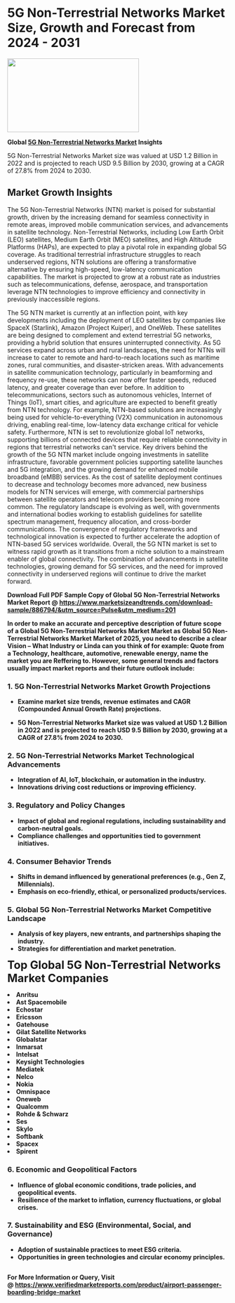 <H1>5G Non-Terrestrial Networks Market Size, Growth and Forecast from 2024 - 2031</H1><img class="aligncenter size-medium wp-image-584254" src="https://thirdeyenews.in/wp-content/uploads/2024/09/Global-Market-Research-300x168.jpeg" alt="" width="300" height="168" /><p><strong>Global&nbsp;<a href="https://www.marketsizeandtrends.com/download-sample/886794/&amp;utm_source=Pulse&amp;utm_medium=201">5G Non-Terrestrial Networks Market</a> Insights</strong></p><p>5G Non-Terrestrial Networks Market size was valued at USD 1.2 Billion in 2022 and is projected to reach USD 9.5 Billion by 2030, growing at a CAGR of 27.8% from 2024 to 2030.</p><p><h2>Market Growth Insights</h2> <p>The 5G Non-Terrestrial Networks (NTN) market is poised for substantial growth, driven by the increasing demand for seamless connectivity in remote areas, improved mobile communication services, and advancements in satellite technology. Non-Terrestrial Networks, including Low Earth Orbit (LEO) satellites, Medium Earth Orbit (MEO) satellites, and High Altitude Platforms (HAPs), are expected to play a pivotal role in expanding global 5G coverage. As traditional terrestrial infrastructure struggles to reach underserved regions, NTN solutions are offering a transformative alternative by ensuring high-speed, low-latency communication capabilities. The market is projected to grow at a robust rate as industries such as telecommunications, defense, aerospace, and transportation leverage NTN technologies to improve efficiency and connectivity in previously inaccessible regions.</p> <p><strong></strong></p> <p>The 5G NTN market is currently at an inflection point, with key developments including the deployment of LEO satellites by companies like SpaceX (Starlink), Amazon (Project Kuiper), and OneWeb. These satellites are being designed to complement and extend terrestrial 5G networks, providing a hybrid solution that ensures uninterrupted connectivity. As 5G services expand across urban and rural landscapes, the need for NTNs will increase to cater to remote and hard-to-reach locations such as maritime zones, rural communities, and disaster-stricken areas. With advancements in satellite communication technology, particularly in beamforming and frequency re-use, these networks can now offer faster speeds, reduced latency, and greater coverage than ever before. In addition to telecommunications, sectors such as autonomous vehicles, Internet of Things (IoT), smart cities, and agriculture are expected to benefit greatly from NTN technology. For example, NTN-based solutions are increasingly being used for vehicle-to-everything (V2X) communication in autonomous driving, enabling real-time, low-latency data exchange critical for vehicle safety. Furthermore, NTN is set to revolutionize global IoT networks, supporting billions of connected devices that require reliable connectivity in regions that terrestrial networks can't service. Key drivers behind the growth of the 5G NTN market include ongoing investments in satellite infrastructure, favorable government policies supporting satellite launches and 5G integration, and the growing demand for enhanced mobile broadband (eMBB) services. As the cost of satellite deployment continues to decrease and technology becomes more advanced, new business models for NTN services will emerge, with commercial partnerships between satellite operators and telecom providers becoming more common. The regulatory landscape is evolving as well, with governments and international bodies working to establish guidelines for satellite spectrum management, frequency allocation, and cross-border communications. The convergence of regulatory frameworks and technological innovation is expected to further accelerate the adoption of NTN-based 5G services worldwide. Overall, the 5G NTN market is set to witness rapid growth as it transitions from a niche solution to a mainstream enabler of global connectivity. The combination of advancements in satellite technologies, growing demand for 5G services, and the need for improved connectivity in underserved regions will continue to drive the market forward. <p><strong></p><p><span class=""><strong>Download Full PDF Sample Copy of Global 5G Non-Terrestrial Networks Market Report</strong> @ <a href="https://www.marketsizeandtrends.com/download-sample/886794/&amp;utm_source=Pulse&amp;utm_medium=201" target="_blank">https://www.marketsizeandtrends.com/download-sample/886794/&amp;utm_source=Pulse&amp;utm_medium=201</a></span></p><p>In order to make an accurate and perceptive description of future scope of a Global&nbsp;5G Non-Terrestrial Networks Market Market as Global&nbsp;5G Non-Terrestrial Networks Market Market of 2025, you need to describe a clear Vision &ndash; What Industry or Linda can you think of for example: Quote from a Technology, healthcare, automotive, renewable energy, name the market you are Reffering to. However, some general trends and factors usually impact market reports and their future outlook include:</p><h3>1.&nbsp;<strong>5G Non-Terrestrial Networks Market Growth Projections</strong></h3><ul><li>Examine market size trends, revenue estimates and CAGR (Compounded Annual Growth Rate) projections.</li><li><p>5G Non-Terrestrial Networks Market size was valued at USD 1.2 Billion in 2022 and is projected to reach USD 9.5 Billion by 2030, growing at a CAGR of 27.8% from 2024 to 2030.</p></li></ul><h3>2.&nbsp;<strong>5G Non-Terrestrial Networks Market Technological Advancements</strong></h3><ul><li>Integration of AI, IoT, blockchain, or automation in the industry.</li><li>Innovations driving cost reductions or improving efficiency.</li></ul><h3>3.&nbsp;<strong>Regulatory and Policy Changes</strong></h3><ul><li>Impact of global and regional regulations, including sustainability and carbon-neutral goals.</li><li>Compliance challenges and opportunities tied to government initiatives.</li></ul><h3>4.&nbsp;<strong>Consumer Behavior Trends</strong></h3><ul><li>Shifts in demand influenced by generational preferences (e.g., Gen Z, Millennials).</li><li>Emphasis on eco-friendly, ethical, or personalized products/services.</li></ul><h3>5.&nbsp;<strong>Global 5G Non-Terrestrial Networks Market Competitive Landscape</strong></h3><ul><li>Analysis of key players, new entrants, and partnerships shaping the industry.</li><li>Strategies for differentiation and market penetration.</li></ul><p data-pm-slice="1 1 []"><span style="color: inherit; font-family: inherit; font-size: 25px;">Top Global 5G Non-Terrestrial Networks Market Companies</span></p><div class="" data-test-id=""><p><li>Anritsu</li><li> Ast Spacemobile</li><li> Echostar</li><li> Ericsson</li><li> Gatehouse</li><li> Gilat Satellite Networks</li><li> Globalstar</li><li> Inmarsat</li><li> Intelsat</li><li> Keysight Technologies</li><li> Mediatek</li><li> Nelco</li><li> Nokia</li><li> Omnispace</li><li> Oneweb</li><li> Qualcomm</li><li> Rohde & Schwarz</li><li> Ses</li><li> Skylo</li><li> Softbank</li><li> Spacex</li><li> Spirent</li></p></div><h3>6.&nbsp;<strong>Economic and Geopolitical Factors</strong></h3><ul><li>Influence of global economic conditions, trade policies, and geopolitical events.</li><li>Resilience of the market to inflation, currency fluctuations, or global crises.</li></ul><h3>7.&nbsp;<strong>Sustainability and ESG (Environmental, Social, and Governance)</strong></h3><ul><li>Adoption of sustainable practices to meet ESG criteria.</li><li>Opportunities in green technologies and circular economy principles.</li></ul><h2><strong style="font-size: 14px;">For More Information or Query, Visit @&nbsp;</strong><a style="background-color: #ffffff; font-size: 14px;" href="https://www.marketsizeandtrends.com/report/5g-non-terrestrial-networks-market/" target="_blank">https://www.verifiedmarketreports.com/product/airport-passenger-boarding-bridge-market</a></h2>
